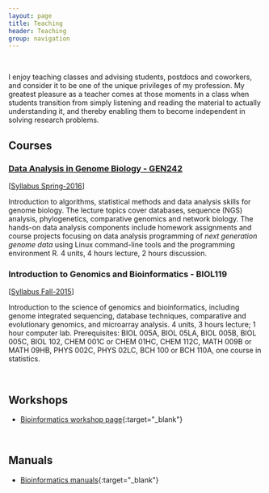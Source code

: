 ```yaml
---
layout: page
title: Teaching
header: Teaching
group: navigation
---
```

<br/>

I enjoy teaching classes and advising students, postdocs and coworkers, and
consider it to be one of the unique privileges of my profession. My greatest
pleasure as a teacher comes at those moments in a class when students
transition from simply listening and reading the material to actually
understanding it, and thereby enabling them to become independent in solving 
research problems.

## Courses

### [Data Analysis in Genome Biology - GEN242](http://girke.bioinformatics.ucr.edu/GEN242)

[[Syllabus Spring-2016](http://girke.bioinformatics.ucr.edu/GEN242/mydoc/mydoc_syllabus.html)]

Introduction to algorithms, statistical methods and data analysis skills for
genome biology. The lecture topics cover databases, sequence (NGS) analysis,
phylogenetics, comparative genomics and network biology. The hands-on data
analysis components include homework assignments and course projects focusing
on data analysis programming of _next generation genome data_ using Linux
command-line tools and the programming environment R. 4 units, 4 hours lecture,
2 hours discussion. 

### Introduction to Genomics and Bioinformatics - BIOL119

[[Syllabus Fall-2015](https://goo.gl/BXSyD8)]

Introduction to the science of genomics and bioinformatics, including genome
integrated sequencing, database techniques, comparative and evolutionary
genomics, and microarray analysis. 4 units, 3 hours lecture; 1 hour computer
lab. Prerequisites: BIOL 005A, BIOL 05LA, BIOL 005B, BIOL 005C, BIOL 102, CHEM
001C or CHEM 01HC, CHEM 112C, MATH 009B or MATH 09HB, PHYS 002C, PHYS 02LC, BCH
100 or BCH 110A, one course in statistics.

<br/>

## Workshops

* [Bioinformatics workshop page](http://tgirke.github.io/tutorials/){:target="_blank"}

<br/>

## Manuals

* [Bioinformatics manuals](http://tgirke.github.io/manuals/){:target="_blank"}


